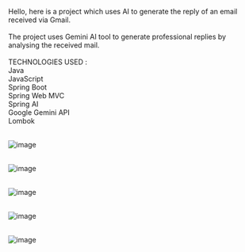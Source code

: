 Hello, here is a project which uses AI to generate the reply of an email received via Gmail.<br><br>
The project uses Gemini AI tool to generate professional replies by analysing the received mail.<br><br>
TECHNOLOGIES USED :<br>
Java<br>
JavaScript<br>
Spring Boot<br>
Spring Web MVC<br>
Spring AI<br>
Google Gemini API<br>
Lombok<br><br>

![image](https://github.com/user-attachments/assets/f4fa3129-8cda-48a9-9e5a-00318d38739e)
<br><br>


![image](https://github.com/user-attachments/assets/38287140-ae0d-4aeb-9ac7-f446335e5d90)<br><br>

![image](https://github.com/user-attachments/assets/5b86bf39-060c-4c9d-ae94-64f460498611)<br><br>

![image](https://github.com/user-attachments/assets/4aec7180-0262-4875-ad73-7b13e781b02c)<br><br>

![image](https://github.com/user-attachments/assets/1d834545-007e-457d-ad73-730682f01d9c)<br><br>




